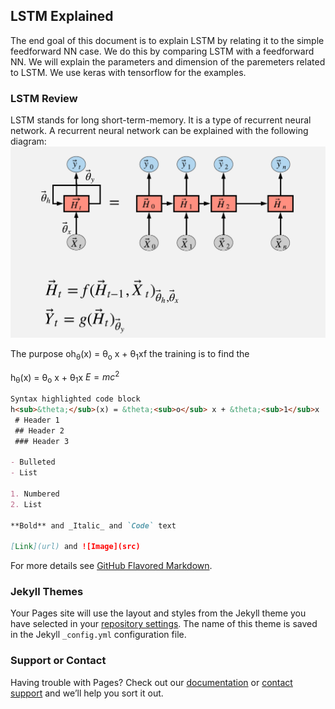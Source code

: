 ## LSTM Explained

The end goal of this document is to explain LSTM by relating it to the simple feedforward NN case. We do this by comparing LSTM with a feedforward NN. We will explain the parameters and dimension of the paremeters related to LSTM. We use keras with tensorflow for the examples.

### LSTM Review

LSTM stands for long short-term-memory. It is a type of recurrent neural network. A recurrent neural network can be explained with the following diagram:
![title](data/recurrentnnc.PNG)


The purpose oh<sub>&theta;</sub>(x) = &theta;<sub>o</sub> x + &theta;<sub>1</sub>xf the training is to find the 

h<sub>&theta;</sub>(x) = &theta;<sub>o</sub> x + &theta;<sub>1</sub>x
$E = mc^2$

```markdown
Syntax highlighted code block
h<sub>&theta;</sub>(x) = &theta;<sub>o</sub> x + &theta;<sub>1</sub>x
 # Header 1
 ## Header 2
 ### Header 3

- Bulleted
- List

1. Numbered
2. List

**Bold** and _Italic_ and `Code` text

[Link](url) and ![Image](src)
```

For more details see [GitHub Flavored Markdown](https://guides.github.com/features/mastering-markdown/).

### Jekyll Themes

Your Pages site will use the layout and styles from the Jekyll theme you have selected in your [repository settings](https://github.com/diegoorellanaga/LSTM/settings). The name of this theme is saved in the Jekyll `_config.yml` configuration file.

### Support or Contact

Having trouble with Pages? Check out our [documentation](https://help.github.com/categories/github-pages-basics/) or [contact support](https://github.com/contact) and we’ll help you sort it out.
